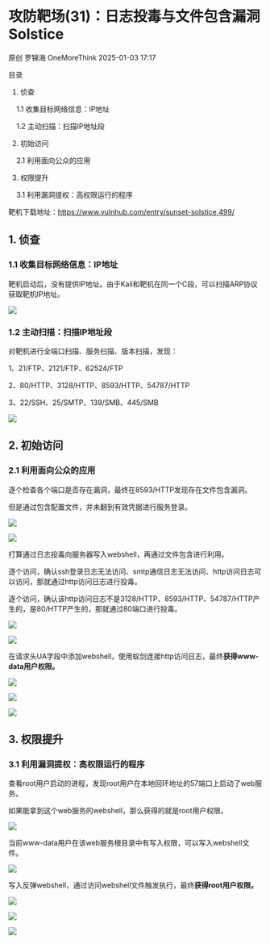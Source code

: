 #  攻防靶场(31)：日志投毒与文件包含漏洞 Solstice   
原创 罗锦海  OneMoreThink   2025-01-03 17:17  
  
目录  
  
1. 侦查  
  
    1.1 收集目标网络信息：IP地址  
  
    1.2 主动扫描：扫描IP地址段  
  
2. 初始访问  
  
    2.1 利用面向公众的应用  
  
3. 权限提升  
  
    3.1 利用漏洞提权：高权限运行的程序  
  
靶机下载地址：https://www.vulnhub.com/entry/sunset-solstice,499/  
## 1. 侦查  
### 1.1 收集目标网络信息：IP地址  
  
靶机启动后，没有提供IP地址。由于Kali和靶机在同一个C段，可以扫描ARP协议获取靶机IP地址。  
  
![](https://mmbiz.qpic.cn/sz_mmbiz_png/hJB695EcV92LEpZ9h8VzUichXhCDSKzG9mKkZnRpYaS9SX167icImxVYibyOCXu0GTXUzvG9g48Mn0DicPc0NibDxYw/640?wx_fmt=png&from=appmsg "")  
### 1.2 主动扫描：扫描IP地址段  
  
对靶机进行全端口扫描、服务扫描、版本扫描，发现：  
  
1、21/FTP、2121/FTP、62524/FTP  
  
2、80/HTTP、3128/HTTP、8593/HTTP、54787/HTTP  
  
3、22/SSH、25/SMTP、139/SMB、445/SMB  
  
![](https://mmbiz.qpic.cn/sz_mmbiz_png/hJB695EcV92LEpZ9h8VzUichXhCDSKzG9ccqgMtPJEZCiciaHY4ZtTN8GA1EtWJvjdwoVhfqVr58hnhROCv97eCKw/640?wx_fmt=png&from=appmsg "")  
## 2. 初始访问  
### 2.1 利用面向公众的应用  
  
逐个检查各个端口是否存在漏洞，最终在8593/HTTP发现存在文件包含漏洞。  
  
但是通过包含配置文件，并未翻到有效凭据进行服务登录。  
  
![](https://mmbiz.qpic.cn/sz_mmbiz_png/hJB695EcV92LEpZ9h8VzUichXhCDSKzG9uA9UiaQpSz3o7S9POXTWcT4j7kY1oycsFOJKEKib9C26Uj1BF0cibN22A/640?wx_fmt=png&from=appmsg "")  
  
![](https://mmbiz.qpic.cn/sz_mmbiz_png/hJB695EcV92LEpZ9h8VzUichXhCDSKzG95hsVXFw1w1eZkCyx6v8yKooqeyL8HxDT9HM7dRT00QjbHLCwfjmlEA/640?wx_fmt=png&from=appmsg "")  
  
打算通过日志投毒向服务器写入webshell，再通过文件包含进行利用。  
  
逐个访问，确认ssh登录日志无法访问、smtp通信日志无法访问、http访问日志可以访问，那就通过http访问日志进行投毒。  
  
逐个访问，确认该http访问日志不是3128/HTTP、8593/HTTP、54787/HTTP产生的，是80/HTTP产生的，那就通过80端口进行投毒。  
  
![](https://mmbiz.qpic.cn/sz_mmbiz_png/hJB695EcV92LEpZ9h8VzUichXhCDSKzG96k9HcUzqAmQFxRLib6DTRapQMfx1jWSDlgaibvibl2ibypU3Ols6S7rfPQ/640?wx_fmt=png&from=appmsg "")  
  
![](https://mmbiz.qpic.cn/sz_mmbiz_png/hJB695EcV92LEpZ9h8VzUichXhCDSKzG9iaweZfRdFXB4Ik2ZSuicB7V4s8X6EwCfeySzpf9C4oT1x2KmvLG39Pwg/640?wx_fmt=png&from=appmsg "")  
  
在请求头UA字段中添加webshell，使用蚁剑连接http访问日志，最终**获得www-data用户权限。**  
  
![](https://mmbiz.qpic.cn/sz_mmbiz_png/hJB695EcV92LEpZ9h8VzUichXhCDSKzG9kaTya6PEP5ybXZLVAMjKTKcrYjvsMD6j56icVfIjMrdcsf4j8RzCcuw/640?wx_fmt=png&from=appmsg "")  
  
![](https://mmbiz.qpic.cn/sz_mmbiz_png/hJB695EcV92LEpZ9h8VzUichXhCDSKzG9Haq8ILIDqUGKttAickN7lVQ1dKBhZC4MCx4pEYzJQO3dUz1sg9nGKbg/640?wx_fmt=png&from=appmsg "")  
  
![](https://mmbiz.qpic.cn/sz_mmbiz_png/hJB695EcV92LEpZ9h8VzUichXhCDSKzG9uJbdl5bKVYj9Vzma8xpEC9thLaqq5v66ickGlT7xuB2qHDgWprBcUhA/640?wx_fmt=png&from=appmsg "")  
## 3. 权限提升  
### 3.1 利用漏洞提权：高权限运行的程序  
  
查看root用户启动的进程，发现root用户在本地回环地址的57端口上启动了web服务。  
  
如果能拿到这个web服务的webshell，那么获得的就是root用户权限。  
  
![](https://mmbiz.qpic.cn/sz_mmbiz_png/hJB695EcV92LEpZ9h8VzUichXhCDSKzG9IrMl4dOzQIsA6xatS4B2nFVHHQhc0L7hETDbOu84eFQRvokmfSq55w/640?wx_fmt=png&from=appmsg "")  
  
当前www-data用户在该web服务根目录中有写入权限，可以写入webshell文件。  
  
![](https://mmbiz.qpic.cn/sz_mmbiz_png/hJB695EcV92LEpZ9h8VzUichXhCDSKzG9h3jh414S0icX8xDx50TCTOX4VHYp6GMPLAtZcIVxP6MF7OIsMC364TQ/640?wx_fmt=png&from=appmsg "")  
  
写入反弹webshell，通过访问webshell文件触发执行，最终**获得root用户权限。**  
  
![](https://mmbiz.qpic.cn/sz_mmbiz_png/hJB695EcV92LEpZ9h8VzUichXhCDSKzG9oIfCkDPDyUZRGB7RWVLHicj23icnuwG7VuxaIGDlX36nxcuayZm873CQ/640?wx_fmt=png&from=appmsg "")  
  
![](https://mmbiz.qpic.cn/sz_mmbiz_png/hJB695EcV92LEpZ9h8VzUichXhCDSKzG9jPuJccPTChCUX50xcM11ZcDTibR7LTwGYRC8JeP0KrYAvYe6emvUibJw/640?wx_fmt=png&from=appmsg "")  
  
![](https://mmbiz.qpic.cn/sz_mmbiz_png/hJB695EcV92LEpZ9h8VzUichXhCDSKzG9Sia6OpBLV0fMA2a62eIfiaztwib936aOj55Iw0IbxXYy7psbU887dnTpg/640?wx_fmt=png&from=appmsg "")  
  
  

